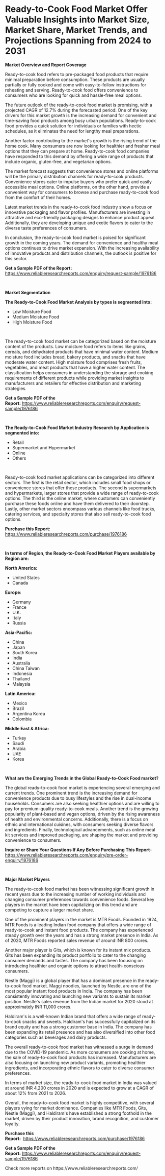 <p><h1>Ready-to-Cook Food Market Offer Valuable Insights into Market Size, Market Share, Market Trends, and Projections Spanning from 2024 to 2031</h1></p><p><strong>Market Overview and Report Coverage</strong></p>
<p><p>Ready-to-cook food refers to pre-packaged food products that require minimal preparation before consumption. These products are usually partially or fully cooked and come with easy-to-follow instructions for reheating and serving. Ready-to-cook food offers convenience to consumers who are looking for quick and hassle-free meal options.</p><p>The future outlook of the ready-to-cook food market is promising, with a projected CAGR of 12.7% during the forecasted period. One of the key drivers for this market growth is the increasing demand for convenient and time-saving food products among busy urban populations. Ready-to-cook food provides a quick solution for individuals or families with hectic schedules, as it eliminates the need for lengthy meal preparations.</p><p>Another factor contributing to the market's growth is the rising trend of the home cook. Many consumers are now looking for healthier and fresher meal options that they can prepare at home. Ready-to-cook food companies have responded to this demand by offering a wide range of products that include organic, gluten-free, and vegetarian options.</p><p>The market forecast suggests that convenience stores and online platforms will be the primary distribution channels for ready-to-cook products. Convenience stores cater to impulse buyers who prefer quick and easily accessible meal options. Online platforms, on the other hand, provide a convenient way for consumers to browse and purchase ready-to-cook food from the comfort of their homes.</p><p>Latest market trends in the ready-to-cook food industry show a focus on innovative packaging and flavor profiles. Manufacturers are investing in attractive and eco-friendly packaging designs to enhance product appeal. Additionally, they are developing unique and exotic flavors to cater to the diverse taste preferences of consumers.</p><p>In conclusion, the ready-to-cook food market is poised for significant growth in the coming years. The demand for convenience and healthy meal options continues to drive market expansion. With the increasing availability of innovative products and distribution channels, the outlook is positive for this sector.</p></p>
<p><strong>Get a Sample PDF of the Report:</strong> <a href="https://www.reliableresearchreports.com/enquiry/request-sample/1976186">https://www.reliableresearchreports.com/enquiry/request-sample/1976186</a></p>
<p>&nbsp;</p>
<p><strong>Market Segmentation</strong></p>
<p><strong>The Ready-to-Cook Food Market Analysis by types is segmented into:</strong></p>
<p><ul><li>Low Moisture Food</li><li>Medium Moisture Food</li><li>High Moisture Food</li></ul></p>
<p>&nbsp;</p>
<p><p>The ready-to-cook food market can be categorized based on the moisture content of the products. Low moisture food refers to items like grains, cereals, and dehydrated products that have minimal water content. Medium moisture food includes bread, bakery products, and snacks that have moderate water content. High moisture food comprises fresh fruits, vegetables, and meat products that have a higher water content. The classification helps consumers in understanding the storage and cooking requirements of different products while providing market insights to manufacturers and retailers for effective distribution and marketing strategies.</p></p>
<p><strong>Get a Sample PDF of the Report:</strong>&nbsp;<a href="https://www.reliableresearchreports.com/enquiry/request-sample/1976186">https://www.reliableresearchreports.com/enquiry/request-sample/1976186</a></p>
<p>&nbsp;</p>
<p><strong>The Ready-to-Cook Food Market Industry Research by Application is segmented into:</strong></p>
<p><ul><li>Retail</li><li>Supermarket and Hypermarket</li><li>Online</li><li>Others</li></ul></p>
<p>&nbsp;</p>
<p><p>Ready-to-cook food market applications can be categorized into different sectors. The first is the retail sector, which includes small food shops or convenience stores that offer these products. The second is supermarkets and hypermarkets, larger stores that provide a wide range of ready-to-cook options. The third is the online market, where customers can conveniently purchase these foods online and have them delivered to their doorstep. Lastly, other market sectors encompass various channels like food trucks, catering services, and specialty stores that also sell ready-to-cook food options.</p></p>
<p><strong>Purchase this Report:</strong>&nbsp; <a href="https://www.reliableresearchreports.com/purchase/1976186">https://www.reliableresearchreports.com/purchase/1976186</a></p>
<p>&nbsp;</p>
<p><strong>In terms of Region, the Ready-to-Cook Food Market Players available by Region are:</strong></p>
<p>
    <p> <strong> North America: </strong>
        <ul>
            <li>United States</li>
            <li>Canada</li>
        </ul>
        </p> 
    <p> <strong> Europe: </strong>
        <ul>
            <li>Germany</li>
            <li>France</li>
            <li>U.K.</li>
            <li>Italy</li>
            <li>Russia</li>
        </ul>
        </p> 
    <p> <strong> Asia-Pacific: </strong>
        <ul>
            <li>China</li>
            <li>Japan</li>
            <li>South Korea</li>
            <li>India</li>
            <li>Australia</li>
            <li>China Taiwan</li>
            <li>Indonesia</li>
            <li>Thailand</li>
            <li>Malaysia</li>
        </ul>
        </p> 
    <p> <strong> Latin America: </strong>
        <ul>
            <li>Mexico</li>
            <li>Brazil</li>
            <li>Argentina Korea</li>
            <li>Colombia</li>
        </ul>
        </p> 
    <p> <strong> Middle East & Africa: </strong>
        <ul>
            <li>Turkey</li>
            <li>Saudi</li>
            <li>Arabia</li>
            <li>UAE</li>
            <li>Korea</li>
        </ul>
    </p>
    </p>
<p>&nbsp;</p>
<p><strong>What are the Emerging Trends in the Global Ready-to-Cook Food market?</strong></p>
<p><p>The global ready-to-cook food market is experiencing several emerging and current trends. One prominent trend is the increasing demand for convenience products due to busy lifestyles and the rise in dual-income households. Consumers are also seeking healthier options and are willing to pay for premium-quality ready-to-cook meals. Another trend is the growing popularity of plant-based and vegan options, driven by the rising awareness of health and environmental concerns. Additionally, there is a focus on ethnic and international cuisines, with consumers seeking diverse flavors and ingredients. Finally, technological advancements, such as online meal kit services and improved packaging, are shaping the market and providing convenience to consumers.</p></p>
<p><strong>Inquire or Share Your Questions If Any Before Purchasing This Report</strong>- <a href="https://www.reliableresearchreports.com/enquiry/pre-order-enquiry/1976186">https://www.reliableresearchreports.com/enquiry/pre-order-enquiry/1976186</a></p>
<p>&nbsp;</p>
<p><strong>Major Market Players</strong></p>
<p><p>The ready-to-cook food market has been witnessing significant growth in recent years due to the increasing number of working individuals and changing consumer preferences towards convenience foods. Several key players in the market have been capitalizing on this trend and are competing to capture a larger market share. </p><p>One of the prominent players in the market is MTR Foods. Founded in 1924, MTR Foods is a leading Indian food company that offers a wide range of ready-to-cook and instant food products. The company has experienced steady growth over the years and has a strong market presence in India. As of 2020, MTR Foods reported sales revenue of around INR 800 crores.</p><p>Another major player is Gits, which is known for its instant mix products. Gits has been expanding its product portfolio to cater to the changing consumer demands and tastes. The company has been focusing on introducing healthier and organic options to attract health-conscious consumers.</p><p>Nestle (Maggi) is a global player that has a dominant presence in the ready-to-cook food market. Maggi noodles, launched by Nestle, are one of the most popular instant food products in India. The company has been consistently innovating and launching new variants to sustain its market position. Nestle's sales revenue from the Indian market for 2020 stood at approximately INR 11,000 crores.</p><p>Haldiram's is a well-known Indian brand that offers a wide range of ready-to-cook snacks and sweets. Haldiram's has successfully capitalized on its brand equity and has a strong customer base in India. The company has been expanding its retail presence and has also diversified into other food categories such as beverages and dairy products.</p><p>The overall ready-to-cook food market has witnessed a surge in demand due to the COVID-19 pandemic. As more consumers are cooking at home, the sale of ready-to-cook food products has increased. Manufacturers are also focusing on launching new product variants, promoting healthier ingredients, and incorporating ethnic flavors to cater to diverse consumer preferences.</p><p>In terms of market size, the ready-to-cook food market in India was valued at around INR 4,200 crores in 2020 and is expected to grow at a CAGR of about 12% from 2021 to 2026.</p><p>Overall, the ready-to-cook food market is highly competitive, with several players vying for market dominance. Companies like MTR Foods, Gits, Nestle (Maggi), and Haldiram's have established a strong foothold in the market, driven by their product innovation, brand recognition, and customer loyalty.</p></p>
<p><strong>Purchase this Report:</strong>&nbsp;&nbsp;<a href="https://www.reliableresearchreports.com/purchase/1976186">https://www.reliableresearchreports.com/purchase/1976186</a></p>
<p></p>
<p><strong>Get a Sample PDF of the Report:</strong>&nbsp;<a href="https://www.reliableresearchreports.com/enquiry/request-sample/1976186">https://www.reliableresearchreports.com/enquiry/request-sample/1976186</a></p>
<p>Check more reports on https://www.reliableresearchreports.com/</p>